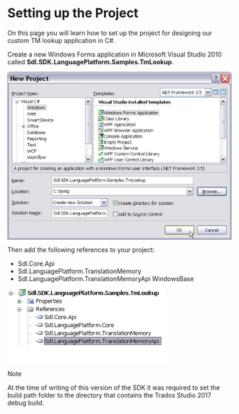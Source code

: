Setting up the Project
=====
On this page you will learn how to set up the project for designing our custom TM lookup application in C#.

Create a new Windows Forms application in Microsoft Visual Studio 2010 called **Sdl.SDK.LanguagePlatform.Samples.TmLookup**.


<img style="display:block; " src="images/CreateLookupProject.jpg"/>

Then add the following references to your project:

* Sdl.Core.Api
* Sdl.LanguagePlatform.TranslationMemory
* Sdl.LanguagePlatform.TranslationMemoryApi
WindowsBase

<img style="display:block; " src="images/ReferencesLookupApp.jpg"/>

>[!Note]
>At the time of writing of this version of the SDK it was required to set the build path folder to the directory that contains the Trados Studio 2017 debug build.